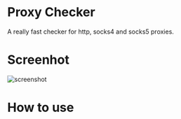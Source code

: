 # Proxy Checker
A really fast checker for http, socks4 and socks5 proxies.

<h1>Screenhot</h1>
<img align="left" alt="screenshot" src="https://github.com/yabelo/Proxy-Grabber-By-Yablo/assets/111225417/c1796e46-53a5-4abf-b695-84f95208049b" />

<br/>
<h1>How to use</h1>

